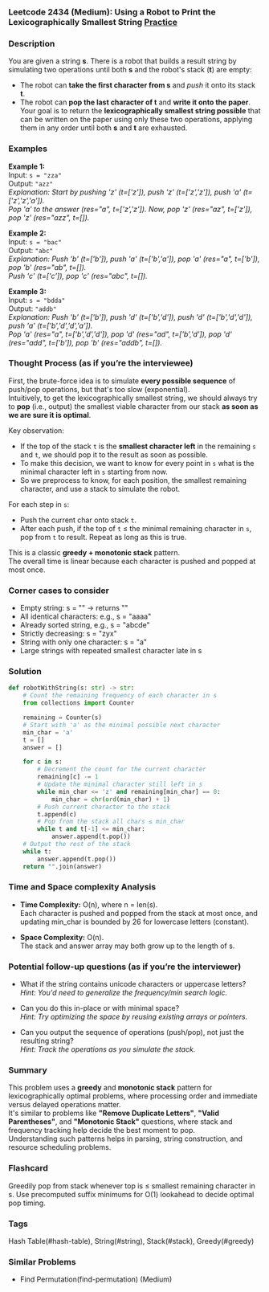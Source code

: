 ### Leetcode 2434 (Medium): Using a Robot to Print the Lexicographically Smallest String [Practice](https://leetcode.com/problems/using-a-robot-to-print-the-lexicographically-smallest-string)

### Description  
You are given a string **s**. There is a robot that builds a result string by simulating two operations until both **s** and the robot's stack (**t**) are empty:
- The robot can **take the first character from s** and *push* it onto its stack **t**.
- The robot can **pop the last character of t** and **write it onto the paper**.
Your goal is to return the **lexicographically smallest string possible** that can be written on the paper using only these two operations, applying them in any order until both **s** and **t** are exhausted.

### Examples  

**Example 1:**  
Input: `s = "zza"`  
Output: `"azz"`  
*Explanation: Start by pushing 'z' (t=['z']), push 'z' (t=['z','z']), push 'a' (t=['z','z','a']).  
Pop 'a' to the answer (res="a", t=['z','z']). Now, pop 'z' (res="az", t=['z']), pop 'z' (res="azz", t=[]).*

**Example 2:**  
Input: `s = "bac"`  
Output: `"abc"`  
*Explanation: Push 'b' (t=['b']), push 'a' (t=['b','a']), pop 'a' (res="a", t=['b']), pop 'b' (res="ab", t=[]).  
Push 'c' (t=['c']), pop 'c' (res="abc", t=[]).*

**Example 3:**  
Input: `s = "bdda"`  
Output: `"addb"`  
*Explanation: Push 'b' (t=['b']), push 'd' (t=['b','d']), push 'd' (t=['b','d','d']), push 'a' (t=['b','d','d','a']).  
Pop 'a' (res="a", t=['b','d','d']), pop 'd' (res="ad", t=['b','d']), pop 'd' (res="add", t=['b']), pop 'b' (res="addb", t=[]).*

### Thought Process (as if you’re the interviewee)  
First, the brute-force idea is to simulate **every possible sequence** of push/pop operations, but that's too slow (exponential).  
Intuitively, to get the lexicographically smallest string, we should always try to **pop** (i.e., output) the smallest viable character from our stack **as soon as we are sure it is optimal**.

Key observation:  
- If the top of the stack `t` is the **smallest character left** in the remaining `s` and `t`, we should pop it to the result as soon as possible.  
- To make this decision, we want to know for every point in `s` what is the minimal character left in `s` starting from now.
- So we preprocess to know, for each position, the smallest remaining character, and use a stack to simulate the robot.

For each step in `s`:
- Push the current char onto stack `t`.
- After each push, if the top of `t` ≤ the minimal remaining character in `s`, pop from `t` to result. Repeat as long as this is true.

This is a classic **greedy + monotonic stack** pattern.  
The overall time is linear because each character is pushed and popped at most once.

### Corner cases to consider  
- Empty string: s = "" → returns ""
- All identical characters: e.g., s = "aaaa"
- Already sorted string, e.g., s = "abcde"
- Strictly decreasing: s = "zyx"
- String with only one character: s = "a"
- Large strings with repeated smallest character late in s

### Solution

```python
def robotWithString(s: str) -> str:
    # Count the remaining frequency of each character in s
    from collections import Counter

    remaining = Counter(s)
    # Start with 'a' as the minimal possible next character
    min_char = 'a'
    t = []
    answer = []

    for c in s:
        # Decrement the count for the current character
        remaining[c] -= 1
        # Update the minimal character still left in s
        while min_char <= 'z' and remaining[min_char] == 0:
            min_char = chr(ord(min_char) + 1)
        # Push current character to the stack
        t.append(c)
        # Pop from the stack all chars ≤ min_char
        while t and t[-1] <= min_char:
            answer.append(t.pop())
    # Output the rest of the stack
    while t:
        answer.append(t.pop())
    return "".join(answer)
```

### Time and Space complexity Analysis  

- **Time Complexity:** O(n), where n = len(s).  
  Each character is pushed and popped from the stack at most once, and updating min_char is bounded by 26 for lowercase letters (constant).
  
- **Space Complexity:** O(n).  
  The stack and answer array may both grow up to the length of s.

### Potential follow-up questions (as if you’re the interviewer)  

- What if the string contains unicode characters or uppercase letters?  
  *Hint: You'd need to generalize the frequency/min search logic.*

- Can you do this in-place or with minimal space?  
  *Hint: Try optimizing the space by reusing existing arrays or pointers.*

- Can you output the sequence of operations (push/pop), not just the resulting string?  
  *Hint: Track the operations as you simulate the stack.*

### Summary
This problem uses a **greedy** and **monotonic stack** pattern for lexicographically optimal problems, where processing order and immediate versus delayed operations matter.  
It's similar to problems like **"Remove Duplicate Letters"**, **"Valid Parentheses"**, and **"Monotonic Stack"** questions, where stack and frequency tracking help decide the best moment to pop.  
Understanding such patterns helps in parsing, string construction, and resource scheduling problems.


### Flashcard
Greedily pop from stack whenever top is ≤ smallest remaining character in s. Use precomputed suffix minimums for O(1) lookahead to decide optimal pop timing.

### Tags
Hash Table(#hash-table), String(#string), Stack(#stack), Greedy(#greedy)

### Similar Problems
- Find Permutation(find-permutation) (Medium)